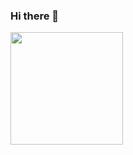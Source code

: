 ### Hi there 👋

<div>
  <a href="https://github.com/robertojunioor">
    <img height="180em" src="https://github-readme-stats.vercel.app/api?username=robertojunioor&show_icons=true&theme=dark&include_all_commits=true&count_private=true"/>
  </a>
</div>
